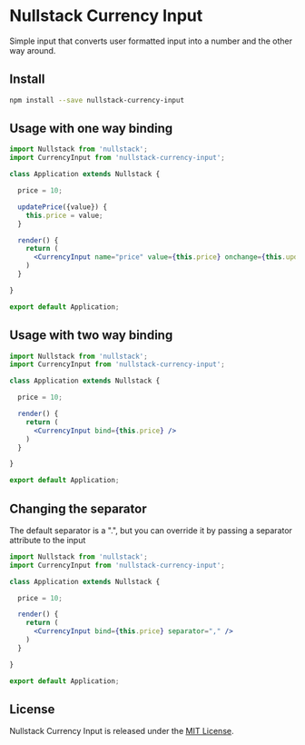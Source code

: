 
# Nullstack Currency Input

Simple input that converts user formatted input into a number and the other way around.

## Install

```bash
npm install --save nullstack-currency-input
```

## Usage with one way binding

```jsx
import Nullstack from 'nullstack';
import CurrencyInput from 'nullstack-currency-input';

class Application extends Nullstack {

  price = 10;

  updatePrice({value}) {
    this.price = value;
  }

  render() {
    return (
      <CurrencyInput name="price" value={this.price} onchange={this.updatePrice} />
    )
  }

}

export default Application;
```

## Usage with two way binding

```jsx
import Nullstack from 'nullstack';
import CurrencyInput from 'nullstack-currency-input';

class Application extends Nullstack {

  price = 10;

  render() {
    return (
      <CurrencyInput bind={this.price} />
    )
  }

}

export default Application;
```

## Changing the separator

The default separator is a ".", but you can override it by passing a separator attribute to the input

```jsx
import Nullstack from 'nullstack';
import CurrencyInput from 'nullstack-currency-input';

class Application extends Nullstack {

  price = 10;

  render() {
    return (
      <CurrencyInput bind={this.price} separator="," />
    )
  }

}

export default Application;
```


## License

Nullstack Currency Input is released under the [MIT License](https://opensource.org/licenses/MIT).